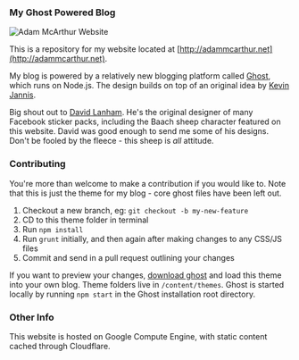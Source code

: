 ### My Ghost Powered Blog

![Adam McArthur Website](http://imgkk.com/i/nrys.jpg "http://adammcarthur.net")

This is a repository for my website located at [http://adammcarthur.net](http://adammcarthur.net).

My blog is powered by a relatively new blogging platform called [Ghost](https://ghost.org), which runs on Node.js. The design builds on top of an original idea by [Kevin Jannis](http://www.kevinjannis.com).

Big shout out to [David Lanham](http://davidlanham.com). He's the original designer of many Facebook sticker packs, including the Baach sheep character featured on this website. David was good enough to send me some of his designs. Don't be fooled by the fleece - this sheep is *all* attitude.

### Contributing

You're more than welcome to make a contribution if you would like to. Note that this is just the theme for my blog - core ghost files have been left out.

1. Checkout a new branch, eg: `git checkout -b my-new-feature`
2. CD to this theme folder in terminal
3. Run `npm install`
4. Run `grunt` initially, and then again after making changes to any CSS/JS files
5. Commit and send in a pull request outlining your changes

If you want to preview your changes, [download ghost](https://ghost.org/download) and load this theme into your own blog. Theme folders live in `/content/themes`. Ghost is started locally by running `npm start` in the Ghost installation root directory.

### Other Info

This website is hosted on Google Compute Engine, with static content cached through Cloudflare.
